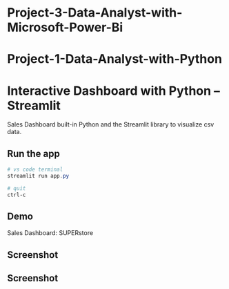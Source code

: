 # Project-3-Data-Analyst-with-Microsoft-Power-Bi

# Project-1-Data-Analyst-with-Python

# Interactive Dashboard with Python – Streamlit

Sales Dashboard built-in Python and the Streamlit library to visualize csv data.


## Run the app
```Powershell
# vs code terminal
streamlit run app.py

# quit
ctrl-c
```

## Demo
Sales Dashboard: SUPERstore

## Screenshot
## Screenshot
